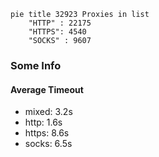 
```mermaid
pie title 32923 Proxies in list
    "HTTP" : 22175
    "HTTPS": 4540
    "SOCKS" : 9607
```

### Some Info
#### Average Timeout

- mixed: 3.2s
- http: 1.6s
- https: 8.6s
- socks: 6.5s